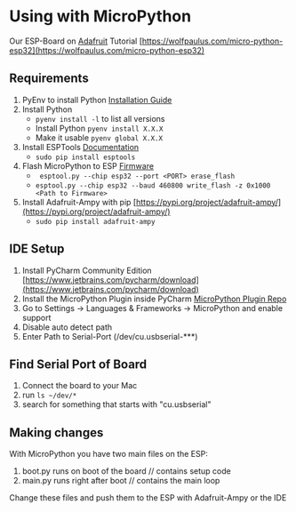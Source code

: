 # Using with MicroPython

Our ESP-Board on [Adafruit](https://learn.adafruit.com/adafruit-huzzah32-esp32-feather)
Tutorial [https://wolfpaulus.com/micro-python-esp32](https://wolfpaulus.com/micro-python-esp32)

## Requirements

1. PyEnv to install Python [Installation Guide](https://github.com/pyenv/pyenv?tab=readme-ov-file#homebrew-in-macos)
2. Install Python
    * ```pyenv install -l``` to list all versions
    * Install Python ```pyenv install X.X.X```
    * Make it usable ```pyenv global X.X.X```
3. Install ESPTools [Documentation](https://docs.espressif.com/projects/esptool/en/latest/esp32/)
    * ```sudo pip install esptools```
4. Flash MicroPython to ESP [Firmware](https://micropython.org/download/ESP32_GENERIC/)
    * ``` esptool.py --chip esp32 --port <PORT> erase_flash```
    * ```esptool.py --chip esp32 --baud 460800 write_flash -z 0x1000 <Path to Firmware>```
5. Install Adafruit-Ampy with pip [https://pypi.org/project/adafruit-ampy/](https://pypi.org/project/adafruit-ampy/)
    * ```sudo pip install adafruit-ampy```

## IDE Setup

1. Install PyCharm Community Edition [https://www.jetbrains.com/pycharm/download](https://www.jetbrains.com/pycharm/download)
2. Install the MicroPython Plugin inside PyCharm [MicroPython Plugin Repo](https://github.com/JetBrains/intellij-micropython)
3. Go to Settings -> Languages & Frameworks -> MicroPython and enable support
4. Disable auto detect path
5. Enter Path to Serial-Port (/dev/cu.usbserial-***)

## Find Serial Port of Board

1. Connect the board to your Mac
2. run ```ls ~/dev/*```
3. search for something that starts with "cu.usbserial"

## Making changes

With MicroPython you have two main files on the ESP:
1. boot.py runs on boot of the board // contains setup code
2. main.py runs right after boot // contains the main loop

Change these files and push them to the ESP with Adafruit-Ampy or the IDE